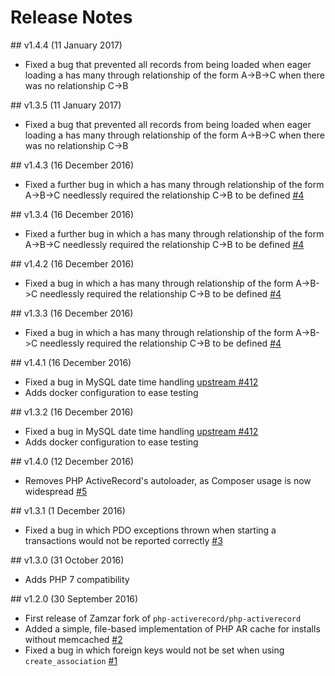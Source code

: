 # Release Notes

## v1.4.4 (11 January 2017)
* Fixed a bug that prevented all records from being loaded when eager loading a has many through relationship of the form A->B->C when there was no relationship C->B

## v1.3.5 (11 January 2017)
* Fixed a bug that prevented all records from being loaded when eager loading a has many through relationship of the form A->B->C when there was no relationship C->B

## v1.4.3 (16 December 2016)
* Fixed a further bug in which a has many through relationship of the form A->B->C needlessly required the relationship C->B to be defined [#4](https://github.com/zamzar/php-activerecord/issues/4)

## v1.3.4 (16 December 2016)
* Fixed a further bug in which a has many through relationship of the form A->B->C needlessly required the relationship C->B to be defined [#4](https://github.com/zamzar/php-activerecord/issues/4)

## v1.4.2 (16 December 2016)
* Fixed a bug in which a has many through relationship of the form A->B->C needlessly required the relationship C->B to be defined [#4](https://github.com/zamzar/php-activerecord/issues/4)

## v1.3.3 (16 December 2016)
* Fixed a bug in which a has many through relationship of the form A->B->C needlessly required the relationship C->B to be defined [#4](https://github.com/zamzar/php-activerecord/issues/4)

## v1.4.1 (16 December 2016)
* Fixed a bug in MySQL date time handling [upstream #412](https://github.com/jpfuentes2/php-activerecord/issues/412)
* Adds docker configuration to ease testing

## v1.3.2 (16 December 2016)
* Fixed a bug in MySQL date time handling [upstream #412](https://github.com/jpfuentes2/php-activerecord/issues/412)
* Adds docker configuration to ease testing

## v1.4.0 (12 December 2016)
* Removes PHP ActiveRecord's autoloader, as Composer usage is now widespread [#5](https://github.com/zamzar/php-activerecord/issues/5)

## v1.3.1 (1 December 2016)
* Fixed a bug in which PDO exceptions thrown when starting a transactions would not be reported correctly [#3](https://github.com/zamzar/php-activerecord/issues/3)

## v1.3.0 (31 October 2016)
* Adds PHP 7 compatibility

## v1.2.0 (30 September 2016)
* First release of Zamzar fork of `php-activerecord/php-activerecord`
* Added a simple, file-based implementation of PHP AR cache for installs without memcached [#2](https://github.com/zamzar/php-activerecord/issues/2)
* Fixed a bug in which foreign keys would not be set when using `create_association` [#1](https://github.com/zamzar/php-activerecord/issues/1)
